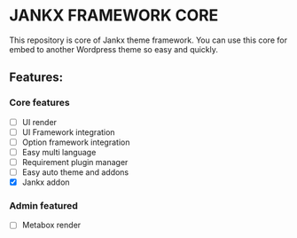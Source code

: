 # JANKX FRAMEWORK CORE
This repository is core of Jankx theme framework. You can use this core for embed to another Wordpress theme so easy and quickly.

## Features:
### Core features
- [ ] UI render
- [ ] UI Framework integration
- [ ] Option framework integration
- [ ] Easy multi language
- [ ] Requirement plugin manager
- [ ] Easy auto theme and addons
- [x] Jankx addon
### Admin featured
- [ ] Metabox render
